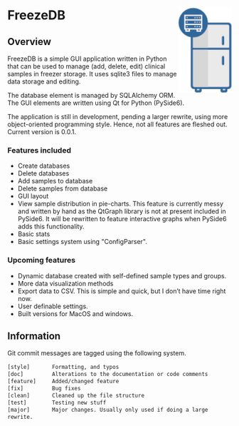 # FreezeDB <img src="graphics/logo.png" align="right" width="120" />

## Overview

FreezeDB is a simple GUI application written in Python that can be used to manage (add, delete, edit) clinical samples in freezer storage. It uses sqlite3 files to manage data storage and editing. 

The database element is managed by SQLAlchemy ORM. The GUI elements are written using Qt for Python (PySide6).

The application is still in development, pending a larger rewrite, using more object-oriented programming style. Hence, not all features are fleshed out. Current version is 0.0.1.

### Features included
* Create databases
* Delete databases
* Add samples to database
* Delete samples from database
* GUI layout
* View sample distribution in pie-charts. This feature is currently messy and written by hand as the QtGraph library is not at present included in PySide6. It will be rewritten to feature interactive graphs when PySide6 adds this functionality.
* Basic stats 
* Basic settings system using "ConfigParser".

### Upcoming features
* Dynamic database created with self-defined sample types and groups.
* More data visualization methods
* Export data to CSV. This is simple and quick, but I don’t have time right now.
* User definable settings.
* Built versions for MacOS and windows.


## Information
Git commit messages are tagged using the following system.

```
[style]       Formatting, and typos
[doc]         Alterations to the documentation or code comments
[feature]     Added/changed feature
[fix]         Bug fixes
[clean]       Cleaned up the file structure
[test]        Testing new stuff
[major]       Major changes. Usually only used if doing a large rewrite.
```
